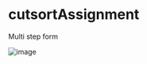 # cutsortAssignment
Multi step form 

![image](https://user-images.githubusercontent.com/99539536/190474051-20830031-5002-4797-abf1-a3e2cc6d00d0.png)
